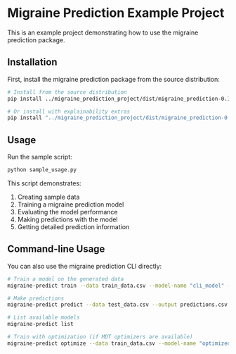 # Migraine Prediction Example Project

This is an example project demonstrating how to use the migraine prediction package.

## Installation

First, install the migraine prediction package from the source distribution:

```bash
# Install from the source distribution
pip install ../migraine_prediction_project/dist/migraine_prediction-0.1.0.tar.gz

# Or install with explainability extras
pip install "../migraine_prediction_project/dist/migraine_prediction-0.1.0.tar.gz[explainability]"
```

## Usage

Run the sample script:

```bash
python sample_usage.py
```

This script demonstrates:
1. Creating sample data
2. Training a migraine prediction model
3. Evaluating the model performance
4. Making predictions with the model
5. Getting detailed prediction information

## Command-line Usage

You can also use the migraine prediction CLI directly:

```bash
# Train a model on the generated data
migraine-predict train --data train_data.csv --model-name "cli_model" --description "Model trained via CLI" --summary

# Make predictions
migraine-predict predict --data test_data.csv --output predictions.csv --detailed

# List available models
migraine-predict list

# Train with optimization (if MDT optimizers are available)
migraine-predict optimize --data train_data.csv --model-name "optimized_model" --optimizer meta --max-evals 100 --summary
```
